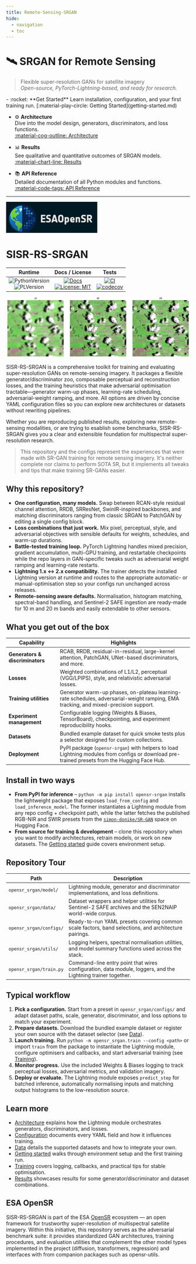 ```yaml
---
title: Remote-Sensing-SRGAN
hide:
  - navigation
  - toc
---
```


# 🛰️ SRGAN for Remote Sensing

> Flexible super-resolution GANs for satellite imagery  
> *Open-source, PyTorch-Lightning-based, and ready for research.*

<div class="grid cards" markdown>
- :rocket: **Get Started**  
  Learn installation, configuration, and your first training run.  
  [:material-play-circle: Getting Started](getting-started.md)

- :gear: **Architecture**  
  Dive into the model design, generators, discriminators, and loss functions.  
  [:material-cog-outline: Architecture](architecture.md)

- :bar_chart: **Results**  
  See qualitative and quantitative outcomes of SRGAN models.  
  [:material-chart-line: Results](results.md)

- :books: **API Reference**  
  Detailed documentation of all Python modules and functions.  
  [:material-code-tags: API Reference](api-reference/index.md)
</div>

---


<img src="https://github.com/ESAOpenSR/opensr-model/blob/main/resources/opensr_logo.png?raw=true" width="250"/>

# SISR-RS-SRGAN

| **Runtime** | **Docs / License** | **Tests** |
|:-----------:|:------------------:|:---------:|
| ![PythonVersion](https://img.shields.io/badge/Python-v3.10%20%E2%80%93%20v3.12-blue.svg)<br>![PLVersion](https://img.shields.io/badge/PyTorch%20Lightning-v1.x%20%E2%80%93%20v2.x-blue.svg) | [![Docs](https://img.shields.io/badge/docs-mkdocs%20material-brightgreen)](https://srgan.opensr.eu)<br>[![License: MIT](https://img.shields.io/badge/License-MIT-blue.svg)](../LICENSE) | [![CI](https://github.com/simon-donike/SISR-RS-SRGAN/actions/workflows/ci.yml/badge.svg)](https://github.com/simon-donike/SISR-RS-SRGAN/actions/workflows/ci.yml)<br>[![codecov](https://codecov.io/gh/simon-donike/SISR-RS-SRGAN/graph/badge.svg?token=PWZND7MHRR)](https://codecov.io/gh/simon-donike/SISR-RS-SRGAN) |

![Super-resolved Sentinel-2 example](assets/6band_banner.png)

SISR-RS-SRGAN is a comprehensive toolkit for training and evaluating super-resolution GANs on remote-sensing imagery. It packages a flexible generator/discriminator zoo, composable perceptual and reconstruction losses, and the training heuristics
that make adversarial optimisation tractable—generator warm-up phases, learning-rate scheduling, adversarial-weight ramping, and more. All options are driven by concise YAML configuration files so you can explore new architectures or datasets without
rewriting pipelines.  
  
Whether you are reproducing published results, exploring new remote-sensing modalities, or are trying to esablish some benchmarks, SISR-RS-SRGAN gives you a clear and extensible foundation for multispectral super-resolution research.

> This repository and the configs represent the experiences that were made with SR-GAN training for remote sensing imagery. It's neither complete nor claims to perform SOTA SR, but it implements all tweaks and tips that make training SR-GANs easier.

## Why this repository?

* **One configuration, many models.** Swap between RCAN-style residual channel attention, RRDB, SRResNet, SwinIR-inspired
  backbones, and matching discriminators ranging from classic SRGAN to PatchGAN by editing a single config block.
* **Loss combinations that just work.** Mix pixel, perceptual, style, and adversarial objectives with sensible defaults for
  weights, schedules, and warm-up durations.
* **Battle-tested training loop.** PyTorch Lightning handles mixed precision, gradient accumulation, multi-GPU training, and
  restartable checkpoints while the repo layers in GAN-specific tweaks such as adversarial weight ramping and learning-rate
  restarts.
* **Lightning 1.x ↔ 2.x compatibility.** The trainer detects the installed Lightning version at runtime and routes to the appropriate automatic- or manual-optimisation step so your configs run unchanged across releases.
* **Remote-sensing aware defaults.** Normalisation, histogram matching, spectral-band handling, and Sentinel-2 SAFE ingestion are
  ready-made for 10 m and 20 m bands and easily extendable to other sensors.

## What you get out of the box

| Capability | Highlights |
| --- | --- |
| **Generators & discriminators** | RCAB, RRDB, residual-in-residual, large-kernel attention, PatchGAN, UNet-based discriminators, and more. |
| **Losses** | Weighted combinations of L1/L2, perceptual (VGG/LPIPS), style, and relativistic adversarial losses. |
| **Training utilities** | Generator warm-up phases, on-plateau learning-rate schedules, adversarial-weight ramping, EMA tracking, and mixed-precision support. |
| **Experiment management** | Configurable logging (Weights & Biases, TensorBoard), checkpointing, and experiment reproducibility hooks. |
| **Datasets** | Bundled example dataset for quick smoke tests plus a selector designed for custom collections. |
| **Deployment** | PyPI package (`opensr-srgan`) with helpers to load Lightning modules from configs or download pre-trained presets from the Hugging Face Hub. |

## Install in two ways

* **From PyPI for inference** – `python -m pip install opensr-srgan` installs the lightweight package that exposes
  `load_from_config` and `load_inference_model`. The former instantiates a Lightning module from any repo config +
  checkpoint path, while the latter fetches the published RGB-NIR and SWIR presets from the
  [`simon-donike/SR-GAN`](https://huggingface.co/simon-donike/SR-GAN) space on Hugging Face.
* **From source for training & development** – clone this repository when you want to modify architectures, retrain
  models, or work on new datasets. The [Getting started](getting-started.md) guide covers environment setup.

## Repository Tour

| Path | Description |
| --- | --- |
| `opensr_srgan/model/` | Lightning module, generator and discriminator implementations, and loss definitions. |
| `opensr_srgan/data/` | Dataset wrappers and helper utilities for Sentinel-2 SAFE archives and the SEN2NAIP world-wide corpus. |
| `opensr_srgan/configs/` | Ready-to-run YAML presets covering common scale factors, band selections, and architecture pairings. |
| `opensr_srgan/utils/` | Logging helpers, spectral normalisation utilities, and model summary functions used across the stack. |
| `opensr_srgan/train.py` | Command-line entry point that wires configuration, data module, loggers, and the Lightning trainer together. |

## Typical workflow

1. **Pick a configuration.** Start from a preset in `opensr_srgan/configs/` and adapt dataset paths, scale, generator, discriminator, and loss
   options to match your experiment.
2. **Prepare datasets.** Download the bundled example dataset or register your own source with the dataset selector (see
   [Data](data.md)).
3. **Launch training.** Run `python -m opensr_srgan.train --config <path>` or import `train` from the package to instantiate the
   Lightning module, configure optimisers and callbacks, and start adversarial training (see [Training](training.md)).
4. **Monitor progress.** Use the included Weights & Biases logging to track perceptual losses, adversarial
   metrics, and validation imagery.
5. **Deploy or evaluate.** The Lightning module exposes `predict_step` for batched inference, automatically normalising inputs and
   matching output histograms to the low-resolution source.

## Learn more

* [Architecture](architecture.md) explains how the Lightning module orchestrates generators, discriminators, and losses.
* [Configuration](configuration.md) documents every YAML field and how it influences training.
* [Data](data.md) details the supported datasets and how to integrate your own.
* [Getting started](getting-started.md) walks through environment setup and the first training run.
* [Training](training.md) covers logging, callbacks, and practical tips for stable optimisation.
* [Results](results.md) showcases results for some generator/discriminator and dataset combinations.

## ESA OpenSR
SISR-RS-SRGAN is part of the ESA [OpenSR](https://www.opensr.eu) ecosystem — an open framework for trustworthy super-resolution of multispectral satellite imagery. Within this initiative, this repository serves as the adversarial benchmark suite: it provides standardized GAN architectures, training procedures, and evaluation utilities that complement the other model types implemented in the project (diffusion, transformers, regression) and interfaces with from companion packages such as opensr-utils.
